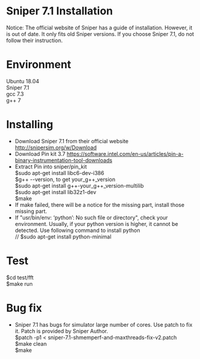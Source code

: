 # Sniper 7.1 Installation
Notice: The official website of Sniper has a guide of installation. However, it is out of date. It only fits old Sniper versions. If you choose Sniper 7.1, do not follow their instruction.  
# Environment  
Ubuntu 18.04  
Sniper 7.1  
gcc 7.3  
g++ 7  
# Installing
* Download Sniper 7.1 from their official website http://snipersim.org/w/Download  
* Download Pin kit 3.7 https://software.intel.com/en-us/articles/pin-a-binary-instrumentation-tool-downloads  
* Extract Pin into sniper/pin_kit  
$sudo apt-get install libc6-dev-i386  
$g++ --version, to get your_g++_version  
$sudo apt-get install g++-your_g++_version-multilib  
$sudo apt-get install lib32z1-dev  
$make  
* If make failed, there will be a notice for the missing part, install those missing part.  
* If "usr/bin/env: ‘python’: No such file or directory", check your environment. Usually, if your python version is higher, it cannot be detected. Use following command to install python  
// $sudo apt-get install python-minimal  
# Test
$cd test/fft  
$make run  
# Bug fix 
* Sniper 7.1 has bugs for simulator large number of cores. Use patch to fix it. Patch is provided by Sniper Author.  
$patch -p1 < sniper-7.1-shmemperf-and-maxthreads-fix-v2.patch  
$make clean  
$make  
